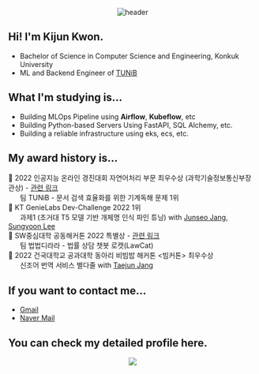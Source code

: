 <div align="center">

![header](https://capsule-render.vercel.app/api?type=rounded&color=0:94c8f7,100:466ed4&height=200&section=header&text=Welcome!&fontSize=70&fontColor=132433&rotate=0.5&fontAlign=49&fontAlignY=47&desc=kijun%20kwon's%20github%20profile&descAlign=53&descAlignY=63)

</div>

## Hi! I'm Kijun Kwon.
- Bachelor of Science in Computer Science and Engineering, Konkuk University
- ML and Backend Engineer of <a href="https://tunib.ai" target="_blank">TUNiB</a>

## What I'm studying is...
- Building MLOps Pipeline using <b>Airflow</b>, <b>Kubeflow</b>, etc
- Building Python-based Servers Using FastAPI, SQL Alchemy, etc.
- Building a reliable infrastructure using eks, ecs, etc.

## My award history is...
🥇 2022 인공지능 온라인 경진대회 자연어처리 부문 최우수상 (과학기술정보통신부장관상) - <a href="https://www.youtube.com/watch?v=jYmUxs4vfKs">관련 링크</a>
<br/>&nbsp;&nbsp;&nbsp;&nbsp;&nbsp;&nbsp;팀 TUNiB - 문서 검색 효율화를 위한 기계독해 문제 1위
<br/>🥇 KT GenieLabs Dev-Challenge 2022 1위
<br/>&nbsp;&nbsp;&nbsp;&nbsp;&nbsp;&nbsp;과제1 (초거대 T5 모델 기반 개체명 인식 파인 튜닝) with <a href="https://github.com/junseo-jang" target="_blank">Junseo Jang</a>, <a href="https://github.com/reesony" target="_blank">Sungyoon Lee</a>
<br/>🥉 SW중심대학 공동해커톤 2022 특별상 - <a href="http://www.konkuk.ac.kr/do/MessageBoard/ArticleRead.do?forum=people&s_f=subject&s_v=SW&sort=6&id=5b4cbcc">관련 링크</a>
<br/>&nbsp;&nbsp;&nbsp;&nbsp;&nbsp;&nbsp;팀 법법디라라 - 법률 상담 챗봇 로캣(LawCat)
<br/>🥈 2022 건국대학교 공과대학 동아리 비빔밥 해커톤 <빔커톤> 최우수상
<br/>&nbsp;&nbsp;&nbsp;&nbsp;&nbsp;&nbsp;신조어 번역 서비스 별다줄 with <a href="https://github.com/janghoosa" target="_blank">Taejun Jang</a>

## If you want to contact me...
- <a href="mailto:uikon798@gmail.com">Gmail</a>
- <a href="mailto:kkjsw17@naver.com">Naver Mail</a>

## You can check my detailed profile here.
<div align="center">
  <a href="https://kaput-kite-949.notion.site/Kijun-Kwon-b334df61bf7b435782dee4b49a242939">
    <img src="https://img.shields.io/badge/notion-black?style=flat-square&logo=Notion&logoColor=white"/>
  </a>
</div>

<!--
**kkjsw17/kkjsw17** is a ✨ _special_ ✨ repository because its `README.md` (this file) appears on your GitHub profile.

Here are some ideas to get you started:

- 🔭 I’m currently working on ...
- 🌱 I’m currently learning ...
- 👯 I’m looking to collaborate on ...
- 🤔 I’m looking for help with ...
- 💬 Ask me about ...
- 📫 How to reach me: ...
- 😄 Pronouns: ...
- ⚡ Fun fact: ...
-->
